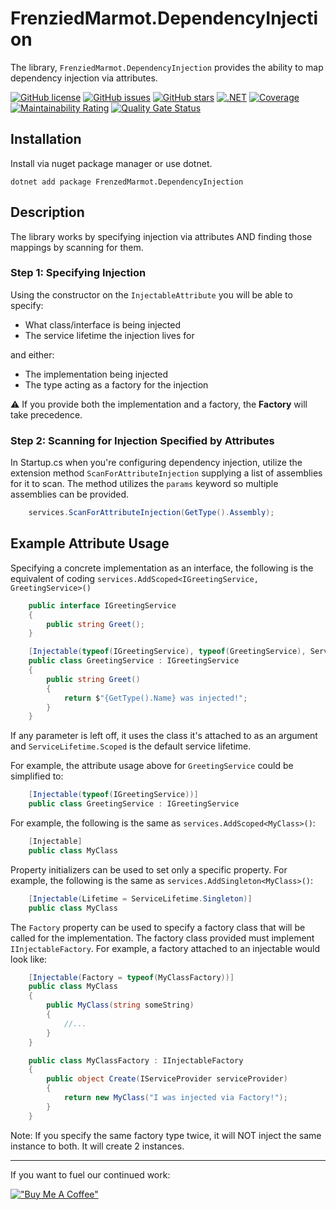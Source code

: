 ﻿# FrenziedMarmot.DependencyInjection

The library, `FrenziedMarmot.DependencyInjection` provides the ability to map dependency injection via attributes.

[![GitHub license](https://img.shields.io/github/license/FrenziedMarmot/DependencyInjection)](https://github.com/FrenziedMarmot/DependencyInjection/blob/main/LICENSE)
[![GitHub issues](https://img.shields.io/github/issues/FrenziedMarmot/DependencyInjection)](https://github.com/FrenziedMarmot/DependencyInjection/issues)
[![GitHub stars](https://img.shields.io/github/stars/FrenziedMarmot/DependencyInjection)](https://github.com/FrenziedMarmot/DependencyInjection/stargazers)
[![.NET](https://github.com/FrenziedMarmot/DependencyInjection/actions/workflows/dotnet.yml/badge.svg)](https://github.com/FrenziedMarmot/DependencyInjection/actions/workflows/dotnet.yml)
[![Coverage](https://sonarcloud.io/api/project_badges/measure?project=FrenziedMarmot_DependencyInjection&metric=coverage)](https://sonarcloud.io/dashboard?id=FrenziedMarmot_DependencyInjection)
[![Maintainability Rating](https://sonarcloud.io/api/project_badges/measure?project=FrenziedMarmot_DependencyInjection&metric=sqale_rating)](https://sonarcloud.io/dashboard?id=FrenziedMarmot_DependencyInjection)
[![Quality Gate Status](https://sonarcloud.io/api/project_badges/measure?project=FrenziedMarmot_DependencyInjection&metric=alert_status)](https://sonarcloud.io/dashboard?id=FrenziedMarmot_DependencyInjection)

## Installation

Install via nuget package manager or use dotnet.

`dotnet add package FrenzedMarmot.DependencyInjection`

## Description

The library works by specifying injection via attributes AND finding those mappings by scanning for them.

### Step 1: Specifying Injection

Using the constructor on the `InjectableAttribute` you will be able to specify:

- What class/interface is being injected
- The service lifetime the injection lives for

and either:

- The implementation being injected
- The type acting as a factory for the injection

:warning: If you provide both the implementation and a factory, the **Factory** will take precedence. 

### Step 2: Scanning for Injection Specified by Attributes

In Startup.cs when you're configuring dependency injection, utilize the extension method `ScanForAttributeInjection` supplying a list of assemblies for it to scan. The method utilizes the `params` keyword so multiple assemblies can be provided.

```cs
    services.ScanForAttributeInjection(GetType().Assembly);
```

## Example Attribute Usage

Specifying a concrete implementation as an interface, the following is the equivalent of coding `services.AddScoped<IGreetingService, GreetingService>()`

```cs
    public interface IGreetingService
    {
        public string Greet();
    }

    [Injectable(typeof(IGreetingService), typeof(GreetingService), ServiceLifetime.Scoped)]
    public class GreetingService : IGreetingService
    {
        public string Greet()
        {
            return $"{GetType().Name} was injected!";
        }
    }
```

If any parameter is left off, it uses the class it's attached to as an argument and `ServiceLifetime.Scoped` is the default service lifetime.

For example, the attribute usage above for `GreetingService` could be simplified to:

```cs
    [Injectable(typeof(IGreetingService))]
    public class GreetingService : IGreetingService
```

For example, the following is the same as `services.AddScoped<MyClass>()`:

```cs
    [Injectable]
    public class MyClass
```

Property initializers can be used to set only a specific property. For example, the following is the same as `services.AddSingleton<MyClass>()`:

```cs
    [Injectable(Lifetime = ServiceLifetime.Singleton)]
    public class MyClass
```

The `Factory` property can be used to specify a factory class that will be called for the implementation. The factory class provided must implement `IInjectableFactory`. For example, a factory attached to an injectable would look like:


```cs
    [Injectable(Factory = typeof(MyClassFactory))]
    public class MyClass
    {
        public MyClass(string someString)
        {
            //...
        }
    }

    public class MyClassFactory : IInjectableFactory
    {
        public object Create(IServiceProvider serviceProvider)
        {
            return new MyClass("I was injected via Factory!");
        }
    }
```

Note: If you specify the same factory type twice, it will NOT inject the same instance to both. It will create 2 instances.

---
If you want to fuel our continued work:

[!["Buy Me A Coffee"](https://www.buymeacoffee.com/assets/img/custom_images/orange_img.png)](https://www.buymeacoffee.com/frenziedmarmot)
